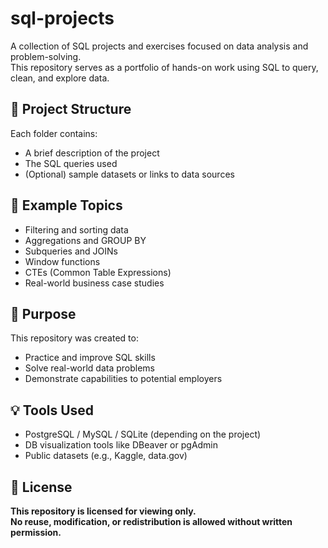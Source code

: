 # sql-projects

A collection of SQL projects and exercises focused on data analysis and problem-solving.  
This repository serves as a portfolio of hands-on work using SQL to query, clean, and explore data.

## 📁 Project Structure

Each folder contains:
- A brief description of the project
- The SQL queries used
- (Optional) sample datasets or links to data sources

## 🚀 Example Topics

- Filtering and sorting data
- Aggregations and GROUP BY
- Subqueries and JOINs
- Window functions
- CTEs (Common Table Expressions)
- Real-world business case studies

## 🧠 Purpose

This repository was created to:
- Practice and improve SQL skills
- Solve real-world data problems
- Demonstrate capabilities to potential employers

## 💡 Tools Used

- PostgreSQL / MySQL / SQLite (depending on the project)
- DB visualization tools like DBeaver or pgAdmin
- Public datasets (e.g., Kaggle, data.gov)

## 📄 License

**This repository is licensed for viewing only.  
No reuse, modification, or redistribution is allowed without written permission.**
